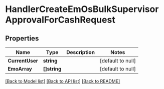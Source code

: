 # HandlerCreateEmOsBulkSupervisorApprovalForCashRequest

## Properties
Name | Type | Description | Notes
------------ | ------------- | ------------- | -------------
**CurrentUser** | **string** |  | [default to null]
**EmoArray** | **[]string** |  | [default to null]

[[Back to Model list]](../README.md#documentation-for-models) [[Back to API list]](../README.md#documentation-for-api-endpoints) [[Back to README]](../README.md)


